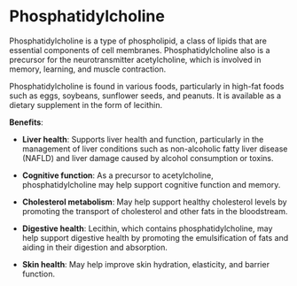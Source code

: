 [//]: # (source: ?)
[//]: # (tags: components)

# Phosphatidylcholine

Phosphatidylcholine is a type of phospholipid, a class of lipids that are essential components of cell membranes. Phosphatidylcholine also is a precursor for the neurotransmitter acetylcholine, which is involved in memory, learning, and muscle contraction.

Phosphatidylcholine is found in various foods, particularly in high-fat foods such as eggs, soybeans, sunflower seeds, and peanuts. It is available as a dietary supplement in the form of lecithin.

**Benefits**:

* **Liver health**: Supports liver health and function, particularly in the management of liver conditions such as non-alcoholic fatty liver disease (NAFLD) and liver damage caused by alcohol consumption or toxins.

* **Cognitive function**: As a precursor to acetylcholine, phosphatidylcholine may help support cognitive function and memory.

* **Cholesterol metabolism**: May help support healthy cholesterol levels by promoting the transport of cholesterol and other fats in the bloodstream.

* **Digestive health**: Lecithin, which contains phosphatidylcholine, may help support digestive health by promoting the emulsification of fats and aiding in their digestion and absorption.

* **Skin health**: May help improve skin hydration, elasticity, and barrier function.
